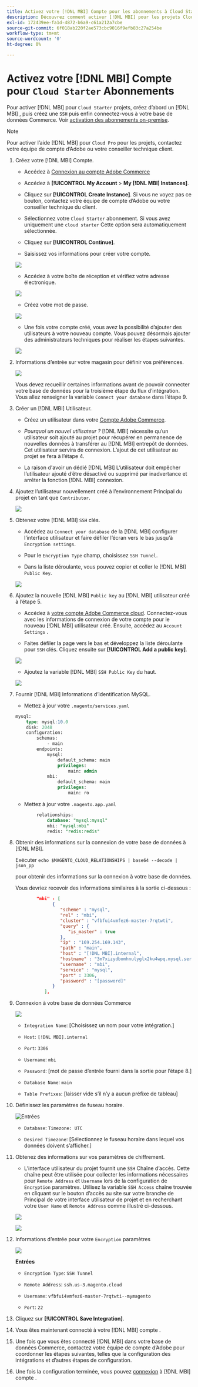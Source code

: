 ```yaml
---
title: Activez votre [!DNL MBI] Compte pour les abonnements à Cloud Starter
description: Découvrez comment activer [!DNL MBI] pour les projets Cloud Starter.
exl-id: 172439ee-fa1d-4872-b6a9-c61a212a7cbe
source-git-commit: 6f018ab220f2ae573cbc9016f9efb83c27a254be
workflow-type: tm+mt
source-wordcount: '0'
ht-degree: 0%

---
```


# Activez votre [!DNL MBI] Compte pour `Cloud Starter` Abonnements

Pour activer [!DNL MBI] pour `Cloud Starter` projets, créez d’abord un [!DNL MBI] , puis créez une `SSH` puis enfin connectez-vous à votre base de données Commerce. Voir [activation des abonnements on-premise](../getting-started/onpremise-activation.md).

>[!NOTE]
>
>Pour activer l’aide [!DNL MBI] pour `Cloud Pro` pour les projets, contactez votre équipe de compte d’Adobe ou votre conseiller technique client.

1. Créez votre [!DNL MBI] Compte.

   - Accédez à [Connexion au compte Adobe Commerce](https://account.magento.com/customer/account/login)

   - Accédez à **[!UICONTROL My Account** > **My [!DNL MBI] Instances]**.

   - Cliquez sur **[!UICONTROL Create Instance]**. Si vous ne voyez pas ce bouton, contactez votre équipe de compte d’Adobe ou votre conseiller technique du client.

   - Sélectionnez votre `Cloud Starter` abonnement. Si vous avez uniquement une `cloud starter` Cette option sera automatiquement sélectionnée.

   - Cliquez sur **[!UICONTROL Continue]**.

   - Saisissez vos informations pour créer votre compte.

   ![](../assets/create-account-2.png)

   - Accédez à votre boîte de réception et vérifiez votre adresse électronique.

   ![](../assets/create-account-3.png)

   - Créez votre mot de passe.

   ![](../assets/create-account-4.png)

   - Une fois votre compte créé, vous avez la possibilité d’ajouter des utilisateurs à votre nouveau compte. Vous pouvez désormais ajouter des administrateurs techniques pour réaliser les étapes suivantes.

   ![](../assets/create-account-5.png)

1. Informations d’entrée sur votre magasin pour définir vos préférences.

   ![](../assets/create-account-6.png)

   Vous devez recueillir certaines informations avant de pouvoir connecter votre base de données pour la troisième étape du flux d’intégration. Vous allez renseigner la variable `Connect your database` dans l’étape 9.

1. Créer un [!DNL MBI] Utilisateur.

   - Créez un utilisateur dans votre [Compte Adobe Commerce](https://accounts.magento.com).

   - _Pourquoi un nouvel utilisateur ?_ [!DNL MBI] nécessite qu’un utilisateur soit ajouté au projet pour récupérer en permanence de nouvelles données à transférer au [!DNL MBI] entrepôt de données. Cet utilisateur servira de connexion. L’ajout de cet utilisateur au projet se fera à l’étape 4.

   - La raison d&#39;avoir un dédié [!DNL MBI] L’utilisateur doit empêcher l’utilisateur ajouté d’être désactivé ou supprimé par inadvertance et arrêter la fonction [!DNL MBI] connexion.

1. Ajoutez l’utilisateur nouvellement créé à l’environnement Principal du projet en tant que `Contributor`.

   ![](../assets/create-account-7.png)

1. Obtenez votre [!DNL MBI] `SSH` clés.

   - Accédez au `Connect your database` de la [!DNL MBI] configurer l’interface utilisateur et faire défiler l’écran vers le bas jusqu’à `Encryption settings`.

   - Pour le `Encryption Type` champ, choisissez `SSH Tunnel`.

   - Dans la liste déroulante, vous pouvez copier et coller le [!DNL MBI] `Public Key`.

   ![](../assets/create-account-8.png)

1. Ajoutez la nouvelle [!DNL MBI] `Public key` au [!DNL MBI] utilisateur créé à l’étape 5.

   - Accédez à [votre compte Adobe Commerce cloud](https://accounts.magento.cloud/). Connectez-vous avec les informations de connexion de votre compte pour le nouveau [!DNL MBI] utilisateur créé. Ensuite, accédez au `Account Settings` .

   - Faites défiler la page vers le bas et développez la liste déroulante pour `SSH` clés. Cliquez ensuite sur **[!UICONTROL Add a public key]**.

   ![](../assets/create-account-9.png)

   - Ajoutez la variable [!DNL MBI] `SSH Public Key` du haut.

   ![](../assets/create-account-10.png)

1. Fournir [!DNL MBI] Informations d’identification MySQL.

   - Mettez à jour votre `.magento/services.yaml`

   ```sql
   mysql:
       type: mysql:10.0
       disk: 2048
       configuration:
           schemas:
               - main
           endpoints:
               mysql:
                   default_schema: main
                   privileges:
                       main: admin
               mbi:
                   default_schema: main
                   privileges:
                       main: ro
   ```

   - Mettez à jour votre `.magento.app.yaml`

   ```sql
           relationships:
               database: "mysql:mysql"
               mbi: "mysql:mbi"
               redis: "redis:redis"
   ```

1. Obtenir des informations sur la connexion de votre base de données à [!DNL MBI].

   Exécuter
   `echo $MAGENTO_CLOUD_RELATIONSHIPS | base64 --decode | json_pp`

   pour obtenir des informations sur la connexion à votre base de données.

   Vous devriez recevoir des informations similaires à la sortie ci-dessous :

   ```json
           "mbi" : [
                 {
                    "scheme" : "mysql",
                    "rel" : "mbi",
                    "cluster" : "vfbfui4vmfez6-master-7rqtwti",
                    "query" : {
                       "is_master" : true
                    },
                    "ip" : "169.254.169.143",
                    "path" : "main",
                    "host" : "[!DNL MBI].internal",
                    "hostname" : "3m7xizydbomhnulyglx2ku4wpq.mysql.service._.magentosite.cloud",
                    "username" : "mbi",
                    "service" : "mysql",
                    "port" : 3306,
                    "password" : "[password]"
                 }
              ],
   ```

1. Connexion à votre base de données Commerce

   ![](../assets/create-account-11.png)

   - `Integration Name`: [Choisissez un nom pour votre intégration.]

   - `Host`: `[!DNL MBI].internal`

   - `Port`: `3306`

   - `Username`: `mbi`

   - `Password`: [mot de passe d’entrée fourni dans la sortie pour l’étape 8.]

   - `Database Name`: `main`

   - `Table Prefixes`: [laisser vide s’il n’y a aucun préfixe de tableau]

1. Définissez les paramètres de fuseau horaire.

   ![Entrées](../assets/create-account-12.png)

   - `Database`: `Timezone: UTC`

   - `Desired Timezone`: [Sélectionnez le fuseau horaire dans lequel vos données doivent s’afficher.]

1. Obtenez des informations sur vos paramètres de chiffrement.

   - L’interface utilisateur du projet fournit une `SSH` Chaîne d’accès. Cette chaîne peut être utilisée pour collecter les informations nécessaires pour `Remote Address` et `Username` lors de la configuration de `Encryption` paramètres. Utilisez la variable `SSH Access` chaîne trouvée en cliquant sur le bouton d’accès au site sur votre branche de Principal de votre interface utilisateur de projet et en recherchant votre `User Name` et `Remote Address` comme illustré ci-dessous.

   ![](../assets/create-account-13.png)

   ![](../assets/create-account-14.png)

1. Informations d’entrée pour votre `Encryption` paramètres

   ![](../assets/create-account-15.png)

   **Entrées**

   - `Encryption Type`: `SSH Tunnel`

   - `Remote Address`: `ssh.us-3.magento.cloud`

   - `Username`: `vfbfui4vmfez6-master-7rqtwti--mymagento`

   - `Port`: `22`

1. Cliquez sur **[!UICONTROL Save Integration]**.

1. Vous êtes maintenant connecté à votre [!DNL MBI] compte .

1. Une fois que vous êtes connecté [!DNL MBI] dans votre base de données Commerce, contactez votre équipe de compte d’Adobe pour coordonner les étapes suivantes, telles que la configuration des intégrations et d’autres étapes de configuration.

1. Une fois la configuration terminée, vous pouvez [connexion](../getting-started/sign-in.md) à [!DNL MBI] compte .
